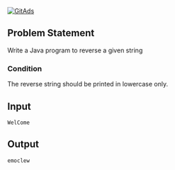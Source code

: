 <a href="https://tracking.gitads.io/?repo=Java-Solutions-TCS-Xplore-Proctored-Assessment"> <img src="https://images.gitads.io/Java-Solutions-TCS-Xplore-Proctored-Assessment" alt="GitAds"/> </a>

## Problem Statement

Write a Java program to reverse a given string

### Condition

The reverse string should be printed in lowercase only.

## Input

    WelCome

## Output

    emoclew
